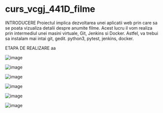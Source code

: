 # curs_vcgj_441D_filme
INTRODUCERE
Proiectul implica dezvoltarea unei aplicatii web prin care sa se poata vizualiza detalii despre anumite filme. Acest lucru il vom realiza prin intermediul unei masini virtuale, Git, Jenkins si Docker. Astfel, va trebui sa instalam mai intai git, gedit. python3, pytest, jenkins, docker.

ETAPA DE REALIZARE
aa





![image](https://github.com/Dragos-Calota/curs_vcgj_441D_filme/assets/121881599/922a5f28-2ff2-489c-b8d9-cc5146110685)

![image](https://github.com/Dragos-Calota/curs_vcgj_441D_filme/assets/121881599/37898da2-12c0-4748-96a5-ffb41e9361e0)



![image](https://github.com/Dragos-Calota/curs_vcgj_441D_filme/assets/121881599/2861d80c-21e8-469c-bab3-af727fac3377)


![image](https://github.com/Dragos-Calota/curs_vcgj_441D_filme/assets/121881599/44d991f0-d2bd-4aa6-96ef-2bab4ee819fe)


![image](https://github.com/Dragos-Calota/curs_vcgj_441D_filme/assets/121881599/1e330b4d-0ebd-417a-8b28-9d1a2414b007)

![image](https://github.com/Dragos-Calota/curs_vcgj_441D_filme/assets/121881599/97f3ca97-c7bc-447f-b518-ddc460b48788)





